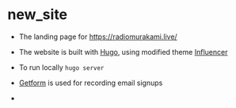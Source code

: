 # new_site
- The landing page for https://radiomurakami.live/
  
- The website is built with [Hugo](https://gohugo.io/), using modified theme [Influencer](https://github.com/themefisher/Influencer-hugo)

- To run locally `hugo server` 

- [Getform](https://getform.io/) is used for recording email signups
- 